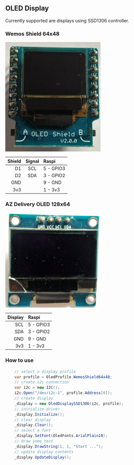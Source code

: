 
## OLED Display
Currently supported are displays using SSD1306 controller.

### Wemos Shield 64x48

![Wemos Shield 64x48](WemosShield64x48.png)

| Shield | Signal | Raspi |
|---:|:---:|:---|
| D1 | SCL | 5 - GPIO3
| D2 | SDA | 3 - GPIO2
| GND |  | 9 - GND
| 3v3 |  | 1 - 3v3

### AZ Delivery OLED 128x64

![AZ Delivery OLED 128x64](AZDeliveryOLED128x64.png)

| Display | Raspi |
|---:|:---|
| SCL | 5 - GPIO3
| SDA | 3 - GPIO2
| GND | 9 - GND
| 3v3 | 1 - 3v3


### How to use

``` csharp
    // select a display profile
    var profile = OledProfile.WemosShield64x48;
    // create i2c connection
    var i2c = new I2C();
    i2c.Open("/dev/i2c-1", profile.Address[0]);
    // create display
    _display = new OledDisplaySSD1306(i2c, profile);
    // initialize driver
    _display.Initialize();
    // clear display
    _display.Clear();
    // select a font
    _display.SetFont(OledFonts.ArialPlain10);
    // draw some text
    _display.DrawString(1, 1, "Start ...");
    // update display contents
    _display.UpdateDisplay();
``` 
